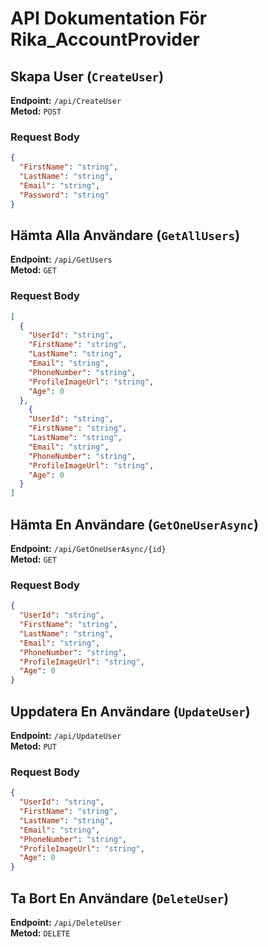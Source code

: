 # API Dokumentation För Rika_AccountProvider

## Skapa User (`CreateUser`)

**Endpoint:** `/api/CreateUser`  
**Metod:** `POST`

### Request Body

```json
{
  "FirstName": "string",
  "LastName": "string",
  "Email": "string",
  "Password": "string"
}

````

## Hämta Alla Användare (`GetAllUsers`)

**Endpoint:** `/api/GetUsers`  
**Metod:** `GET`

### Request Body

```json
[
  {
    "UserId": "string",
    "FirstName": "string",
    "LastName": "string",
    "Email": "string",
    "PhoneNumber": "string",
    "ProfileImageUrl": "string",
    "Age": 0
  },
    {
    "UserId": "string",
    "FirstName": "string",
    "LastName": "string",
    "Email": "string",
    "PhoneNumber": "string",
    "ProfileImageUrl": "string",
    "Age": 0
  }
]

````
## Hämta En Användare (`GetOneUserAsync`)

**Endpoint:** `/api/GetOneUserAsync/{id}`  
**Metod:** `GET`

### Request Body

```json
{
  "UserId": "string",
  "FirstName": "string",
  "LastName": "string",
  "Email": "string",
  "PhoneNumber": "string",
  "ProfileImageUrl": "string",
  "Age": 0
}

````

## Uppdatera En Användare (`UpdateUser`)

**Endpoint:** `/api/UpdateUser`  
**Metod:** `PUT`

### Request Body

```json
{
  "UserId": "string",
  "FirstName": "string",
  "LastName": "string",
  "Email": "string",
  "PhoneNumber": "string",
  "ProfileImageUrl": "string",
  "Age": 0
}

````

## Ta Bort En Användare (`DeleteUser`)

**Endpoint:** `/api/DeleteUser`  
**Metod:** `DELETE`
